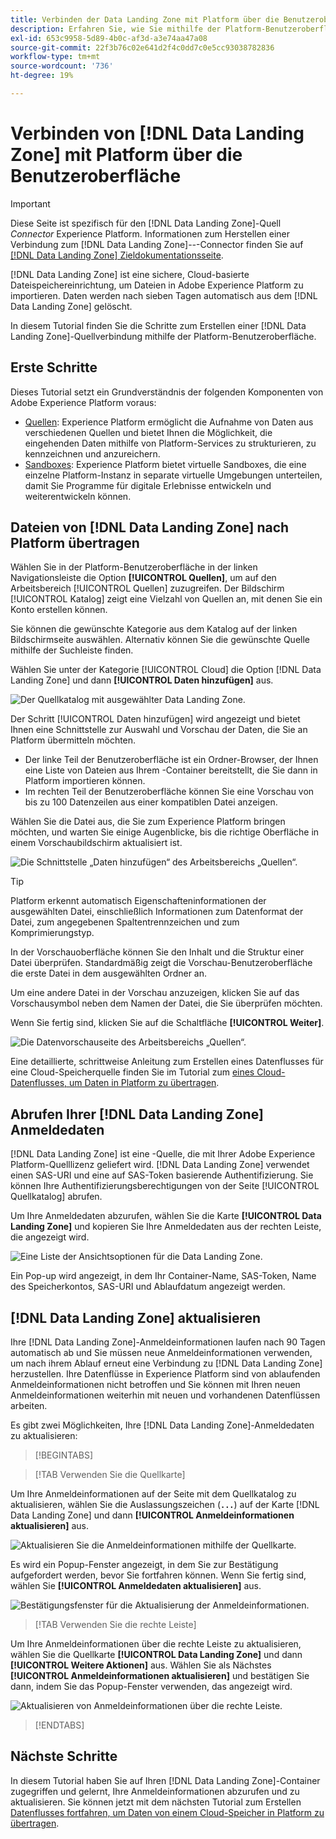 ```yaml
---
title: Verbinden der Data Landing Zone mit Platform über die Benutzeroberfläche
description: Erfahren Sie, wie Sie mithilfe der Platform-Benutzeroberfläche einen Quell-Connector für die Data Landing Zone erstellen.
exl-id: 653c9958-5d89-4b0c-af3d-a3e74aa47a08
source-git-commit: 22f3b76c02e641d2f4c0dd7c0e5cc93038782836
workflow-type: tm+mt
source-wordcount: '736'
ht-degree: 19%

---
```


# Verbinden von [!DNL Data Landing Zone] mit Platform über die Benutzeroberfläche

>[!IMPORTANT]
>
>Diese Seite ist spezifisch für den [!DNL Data Landing Zone]-Quell *Connector* Experience Platform. Informationen zum Herstellen einer Verbindung zum [!DNL Data Landing Zone]-*-*-Connector finden Sie auf [[!DNL Data Landing Zone] Zieldokumentationsseite](/help/destinations/catalog/cloud-storage/data-landing-zone.md).

[!DNL Data Landing Zone] ist eine sichere, Cloud-basierte Dateispeichereinrichtung, um Dateien in Adobe Experience Platform zu importieren. Daten werden nach sieben Tagen automatisch aus dem [!DNL Data Landing Zone] gelöscht.

In diesem Tutorial finden Sie die Schritte zum Erstellen einer [!DNL Data Landing Zone]-Quellverbindung mithilfe der Platform-Benutzeroberfläche.

## Erste Schritte

Dieses Tutorial setzt ein Grundverständnis der folgenden Komponenten von Adobe Experience Platform voraus:

* [Quellen](../../../../home.md): Experience Platform ermöglicht die Aufnahme von Daten aus verschiedenen Quellen und bietet Ihnen die Möglichkeit, die eingehenden Daten mithilfe von Platform-Services zu strukturieren, zu kennzeichnen und anzureichern.
* [Sandboxes](../../../../../sandboxes/home.md): Experience Platform bietet virtuelle Sandboxes, die eine einzelne Platform-Instanz in separate virtuelle Umgebungen unterteilen, damit Sie Programme für digitale Erlebnisse entwickeln und weiterentwickeln können.

## Dateien von [!DNL Data Landing Zone] nach Platform übertragen

Wählen Sie in der Platform-Benutzeroberfläche in der linken Navigationsleiste die Option **[!UICONTROL Quellen]**, um auf den Arbeitsbereich [!UICONTROL Quellen] zuzugreifen. Der Bildschirm [!UICONTROL Katalog] zeigt eine Vielzahl von Quellen an, mit denen Sie ein Konto erstellen können.

Sie können die gewünschte Kategorie aus dem Katalog auf der linken Bildschirmseite auswählen. Alternativ können Sie die gewünschte Quelle mithilfe der Suchleiste finden.

Wählen Sie unter der Kategorie [!UICONTROL Cloud] die Option [!DNL Data Landing Zone] und dann **[!UICONTROL Daten hinzufügen]** aus.

![Der Quellkatalog mit ausgewählter Data Landing Zone.](../../../../images/tutorials/create/dlz/catalog.png)

Der Schritt [!UICONTROL Daten hinzufügen] wird angezeigt und bietet Ihnen eine Schnittstelle zur Auswahl und Vorschau der Daten, die Sie an Platform übermitteln möchten.

* Der linke Teil der Benutzeroberfläche ist ein Ordner-Browser, der Ihnen eine Liste von Dateien aus Ihrem -Container bereitstellt, die Sie dann in Platform importieren können.
* Im rechten Teil der Benutzeroberfläche können Sie eine Vorschau von bis zu 100 Datenzeilen aus einer kompatiblen Datei anzeigen.

Wählen Sie die Datei aus, die Sie zum Experience Platform bringen möchten, und warten Sie einige Augenblicke, bis die richtige Oberfläche in einem Vorschaubildschirm aktualisiert ist.

![Die Schnittstelle „Daten hinzufügen“ des Arbeitsbereichs „Quellen“.](../../../../images/tutorials/create/dlz/add-data.png)

>[!TIP]
>
>Platform erkennt automatisch Eigenschafteninformationen der ausgewählten Datei, einschließlich Informationen zum Datenformat der Datei, zum angegebenen Spaltentrennzeichen und zum Komprimierungstyp.

In der Vorschauoberfläche können Sie den Inhalt und die Struktur einer Datei überprüfen. Standardmäßig zeigt die Vorschau-Benutzeroberfläche die erste Datei in dem ausgewählten Ordner an.

Um eine andere Datei in der Vorschau anzuzeigen, klicken Sie auf das Vorschausymbol neben dem Namen der Datei, die Sie überprüfen möchten.

Wenn Sie fertig sind, klicken Sie auf die Schaltfläche **[!UICONTROL Weiter]**.

![Die Datenvorschauseite des Arbeitsbereichs „Quellen“.](../../../../images/tutorials/create/dlz/file-detection.png)

Eine detaillierte, schrittweise Anleitung zum Erstellen eines Datenflusses für eine Cloud-Speicherquelle finden Sie im Tutorial zum [ eines Cloud-Datenflusses, um Daten in Platform zu übertragen](../../dataflow/batch/cloud-storage.md).

## Abrufen Ihrer [!DNL Data Landing Zone] Anmeldedaten

[!DNL Data Landing Zone] ist eine -Quelle, die mit Ihrer Adobe Experience Platform-Quelllizenz geliefert wird. [!DNL Data Landing Zone] verwendet einen SAS-URI und eine auf SAS-Token basierende Authentifizierung. Sie können Ihre Authentifizierungsberechtigungen von der Seite [!UICONTROL Quellkatalog] abrufen.

Um Ihre Anmeldedaten abzurufen, wählen Sie die Karte **[!UICONTROL Data Landing Zone]** und kopieren Sie Ihre Anmeldedaten aus der rechten Leiste, die angezeigt wird.

![Eine Liste der Ansichtsoptionen für die Data Landing Zone.](../../../../images/tutorials/create/dlz/view-credentials.png)

Ein Pop-up wird angezeigt, in dem Ihr Container-Name, SAS-Token, Name des Speicherkontos, SAS-URI und Ablaufdatum angezeigt werden.

## [!DNL Data Landing Zone] aktualisieren

Ihre [!DNL Data Landing Zone]-Anmeldeinformationen laufen nach 90 Tagen automatisch ab und Sie müssen neue Anmeldeinformationen verwenden, um nach ihrem Ablauf erneut eine Verbindung zu [!DNL Data Landing Zone] herzustellen. Ihre Datenflüsse in Experience Platform sind von ablaufenden Anmeldeinformationen nicht betroffen und Sie können mit Ihren neuen Anmeldeinformationen weiterhin mit neuen und vorhandenen Datenflüssen arbeiten.

Es gibt zwei Möglichkeiten, Ihre [!DNL Data Landing Zone]-Anmeldedaten zu aktualisieren:

>[!BEGINTABS]

>[!TAB Verwenden Sie die Quellkarte]

Um Ihre Anmeldeinformationen auf der Seite mit dem Quellkatalog zu aktualisieren, wählen Sie die Auslassungszeichen (**`...`**) auf der Karte [!DNL Data Landing Zone] und dann **[!UICONTROL Anmeldeinformationen aktualisieren]** aus.

![Aktualisieren Sie die Anmeldeinformationen mithilfe der Quellkarte.](../../../../images/tutorials/create/dlz/refresh-with-card.png)

Es wird ein Popup-Fenster angezeigt, in dem Sie zur Bestätigung aufgefordert werden, bevor Sie fortfahren können. Wenn Sie fertig sind, wählen Sie **[!UICONTROL Anmeldedaten aktualisieren]** aus.

![Bestätigungsfenster für die Aktualisierung der Anmeldeinformationen.](../../../../images/tutorials/create/dlz/confirm.png)

>[!TAB Verwenden Sie die rechte Leiste]

Um Ihre Anmeldeinformationen über die rechte Leiste zu aktualisieren, wählen Sie die Quellkarte **[!UICONTROL Data Landing Zone]** und dann **[!UICONTROL Weitere Aktionen]** aus. Wählen Sie als Nächstes **[!UICONTROL Anmeldeinformationen aktualisieren]** und bestätigen Sie dann, indem Sie das Popup-Fenster verwenden, das angezeigt wird.

![Aktualisieren von Anmeldeinformationen über die rechte Leiste.](../../../../images/tutorials/create/dlz/refresh-with-right-rail.png)

>[!ENDTABS]

## Nächste Schritte

In diesem Tutorial haben Sie auf Ihren [!DNL Data Landing Zone]-Container zugegriffen und gelernt, Ihre Anmeldeinformationen abzurufen und zu aktualisieren. Sie können jetzt mit dem nächsten Tutorial zum Erstellen [ Datenflusses fortfahren, um Daten von einem Cloud-Speicher in Platform zu übertragen](../../dataflow/batch/cloud-storage.md).

